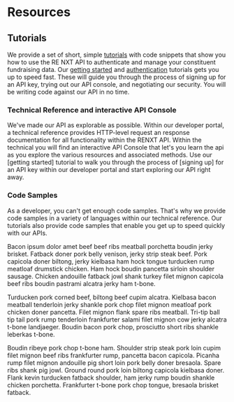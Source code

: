 ---
---

# Resources

## Tutorials

We provide a set of short, simple <a href="{{ '/tutorials/' | prepend: site.baseurl }}" >tutorials</a> with code snippets that show you how to use the RE NXT API to authenticate and manage your constituent fundraising data. Our <a href="{{ '/tutorials/getting-started' | prepend: site.baseurl }}" >getting started</a> and <a href="{{ '/tutorials/auth' | prepend: site.baseurl }}" >authentication</a> tutorials gets you up to speed fast.  These will guide you through the process of signing up for an API key, trying out our API console, and negotiating our security.    You will be writing code against our API in no time.  

>

### Technical Reference and interactive API Console
We've made our API as explorable as possible.  Within our developer portal, a technical reference provides HTTP-level request an response documentation for all functionality within the RENXT API. Within the technical you will find an interactive API Console that let's you learn the api as you explore the various resources and associated methods.   Use our [getting started] tutorial to walk you through the process of [signing up]   for an API key within our developer portal and start exploring our API right away.

### Code Samples
As a developer, you can't get enough code samples.  That's why we provide code samples in a variety of languages within our technical reference.  Our tutorials also provide code samples that enable you get up to speed quickly with our APIs.

Bacon ipsum dolor amet beef beef ribs meatball porchetta boudin jerky brisket. Fatback doner pork belly venison, jerky strip steak beef. Pork capicola doner biltong, jerky kielbasa ham hock tongue turducken rump meatloaf drumstick chicken. Ham hock boudin pancetta sirloin shoulder sausage. Chicken andouille fatback jowl shank turkey filet mignon capicola beef ribs boudin pastrami alcatra jerky ham t-bone.

Turducken pork corned beef, biltong beef cupim alcatra. Kielbasa bacon meatball tenderloin jerky shankle pork chop filet mignon meatloaf pork chicken doner pancetta. Filet mignon flank spare ribs meatball. Tri-tip ball tip tail pork rump tenderloin frankfurter salami filet mignon cow jerky alcatra t-bone landjaeger. Boudin bacon pork chop, prosciutto short ribs shankle leberkas t-bone.

Boudin ribeye pork chop t-bone ham. Shoulder strip steak pork loin cupim filet mignon beef ribs frankfurter rump, pancetta bacon capicola. Picanha rump filet mignon andouille pig short loin pork belly doner bresaola. Spare ribs shank pig jowl. Ground round pork loin biltong capicola kielbasa doner. Flank kevin turducken fatback shoulder, ham jerky rump boudin shankle chicken porchetta. Frankfurter t-bone pork chop tongue, bresaola brisket fatback.